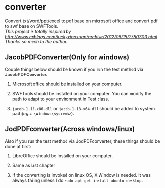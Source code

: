 # converter
Convert txt/word/ppt/excel to pdf base on microsoft office and convert pdf to swf base on SWFTools.  
*This project is totally inspired by http://www.cnblogs.com/luckyxiaoxuan/archive/2012/06/15/2550303.html. Thanks so much to the author.*

## JacobPDFConverter(Only for windows)
Couple things below should be known if you run the test method via JacobPDFConverter.

1. Microsoft office should be installed on your computer.

2. SWFTools should be installed on your computer. You can modify the path to adapt to your environment in Test class.

3. `jacob-1.18-x86.dll` or `jacob-1.18-x64.dll` should be added to system path(*eg.*`C:\Windows\System32`).

## JodPDFconverter(Across windows/linux)
Also if you run the test method via JodPDFconverter, these things should be done at first:

1. LibreOffice should be installed on your computer.

2. Same as last chapter

3. If the converting is invoked on linux OS, X Window is needed. It was always failing unless I do `sudo apt-get install ubuntu-desktop`.